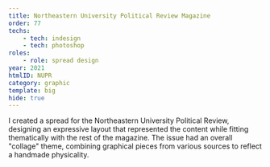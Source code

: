 ```yaml
---
title: Northeastern University Political Review Magazine
order: 77
techs:
    - tech: indesign
    - tech: photoshop
roles:
    - role: spread design
year: 2021
htmlID: NUPR
category: graphic
template: big
hide: true
---
```

I created a spread for the Northeastern University Political Review, designing an expressive layout that represented the content while fitting thematically with the rest of the magazine. The issue had an overall "collage" theme, combining graphical pieces from various sources to reflect a handmade physicality.